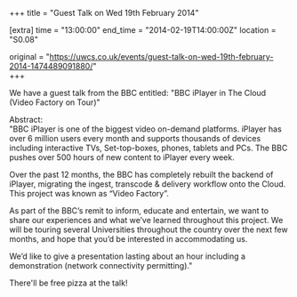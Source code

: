 +++
title = "Guest Talk on Wed 19th February 2014"

[extra]
time = "13:00:00"
end_time = "2014-02-19T14:00:00Z"
location = "S0.08"

original = "https://uwcs.co.uk/events/guest-talk-on-wed-19th-february-2014-1474489091880/"    
+++

We have a guest talk from the BBC entitled: "BBC iPlayer in The Cloud (Video Factory on Tour)"

Abstract:  
"BBC iPlayer is one of the biggest video on-demand platforms. iPlayer has over 6 million users every month and supports thousands of devices including interactive TVs, Set-top-boxes, phones, tablets and PCs. The BBC pushes over 500 hours of new content to iPlayer every week.

Over the past 12 months, the BBC has completely rebuilt the backend of iPlayer, migrating the ingest, transcode & delivery workflow onto the Cloud. This project was known as “Video Factory”.

As part of the BBC’s remit to inform, educate and entertain, we want to share our experiences and what we’ve learned throughout this project. We will be touring several Universities throughout the country over the next few months, and hope that you’d be interested in accommodating us.

We’d like to give a presentation lasting about an hour including a demonstration (network connectivity permitting)."

There'll be free pizza at the talk\!

